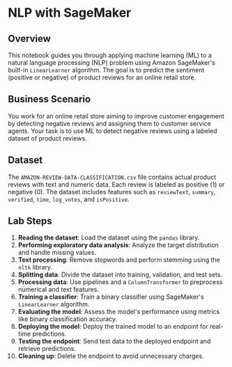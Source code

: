  # NLP with SageMaker

## Overview
This notebook guides you through applying machine learning (ML) to a natural language processing (NLP) problem using Amazon SageMaker's built-in `LinearLearner` algorithm. The goal is to predict the sentiment (positive or negative) of product reviews for an online retail store.

## Business Scenario
You work for an online retail store aiming to improve customer engagement by detecting negative reviews and assigning them to customer service agents. Your task is to use ML to detect negative reviews using a labeled dataset of product reviews.

## Dataset
The `AMAZON-REVIEW-DATA-CLASSIFICATION.csv` file contains actual product reviews with text and numeric data. Each review is labeled as positive (1) or negative (0). The dataset includes features such as `reviewText`, `summary`, `verified`, `time`, `log_votes`, and `isPositive`.

## Lab Steps
1. **Reading the dataset**: Load the dataset using the `pandas` library.
2. **Performing exploratory data analysis**: Analyze the target distribution and handle missing values.
3. **Text processing**: Remove stopwords and perform stemming using the `nltk` library.
4. **Splitting data**: Divide the dataset into training, validation, and test sets.
5. **Processing data**: Use pipelines and a `ColumnTransformer` to preprocess numerical and text features.
6. **Training a classifier**: Train a binary classifier using SageMaker's `LinearLearner` algorithm.
7. **Evaluating the model**: Assess the model's performance using metrics like binary classification accuracy.
8. **Deploying the model**: Deploy the trained model to an endpoint for real-time predictions.
9. **Testing the endpoint**: Send test data to the deployed endpoint and retrieve predictions.
10. **Cleaning up**: Delete the endpoint to avoid unnecessary charges.
